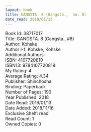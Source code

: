 ```yaml
---
layout: book
title: GANGSTA. 8 (Gangsta.,  no. 8)
date_read: 2019/01/13
---
```


Book Id: 38717017<br />
Title: GANGSTA. 8 (Gangsta., #8)<br />
Author: Kohske<br />
Author l-f: Kohske, Kohske<br />
Additional Authors: <br />
ISBN: 4107720810<br />
ISBN13: 9784107720818<br />
My Rating: 4<br />
Average Rating: 4.34<br />
Publisher: Shinchosha<br />
Binding: Paperback<br />
Number of Pages: 190<br />
Year Published: 2018<br />
Date Read: 2019/01/13<br />
Date Added: 2018/11/16<br />
Exclusive Shelf: read<br />
Read Count: 1<br />
Owned Copies: 0<br />

